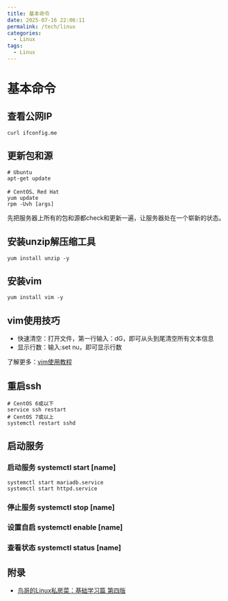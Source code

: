 ```yaml
---
title: 基本命令
date: 2025-07-16 22:06:11
permalink: /tech/linux
categories:
  - Linux
tags:
  - Linux
---
```


# 基本命令

## 查看公网IP

```shell
curl ifconfig.me
```

## 更新包和源

```shell
# Ubuntu
apt-get update

# CentOS、Red Hat
yum update
rpm -Uvh [args]
```

先把服务器上所有的包和源都check和更新一遍，让服务器处在一个崭新的状态。

## 安装unzip解压缩工具

```shell
yum install unzip -y
```

## 安装vim

```shell
yum install vim -y
```

## vim使用技巧

- 快速清空：打开文件，第一行输入：dG，即可从头到尾清空所有文本信息
- 显示行数：输入:set nu，即可显示行数

了解更多：[vim使用教程](https://blog.csdn.net/u011956367/article/details/103155578)

## 重启ssh

```shell
# CentOS 6或以下
service ssh restart
# CentOS 7或以上
systemctl restart sshd
```

## 启动服务

### 启动服务 systemctl start [name]

```shell
systemctl start mariadb.service
systemctl start httpd.service
```

### 停止服务 systemctl stop [name]

### 设置自启 systemctl enable [name]

### 查看状态 systemctl status [name]

## 附录

- [鸟哥的Linux私房菜：基础学习篇 第四版](https://www.kancloud.cn/wizardforcel/vbird-linux-basic-4e/152191)
